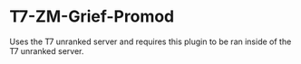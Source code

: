 # T7-ZM-Grief-Promod

Uses the T7 unranked server and requires this plugin to be ran inside of the T7 unranked server.